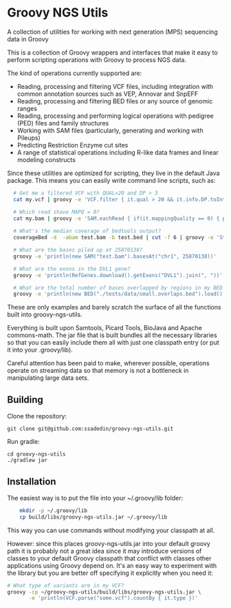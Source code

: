 # Groovy NGS Utils

A collection of utilities for working with next generation (MPS) sequencing data in Groovy

This is a collection of Groovy wrappers and interfaces that make it easy to perform 
scripting operations with Groovy to process NGS data.

The kind of operations currently supported are:

  * Reading, processing and filtering VCF files, including integration with common annotation sources such as VEP, Annovar and SnpEFF
  * Reading, processing and filtering BED files or any source of genomic ranges
  * Reading, processing and performing logical operations with pedigree (PED) files and family structures
  * Working with SAM files (particularly, generating and working with Pileups)
  * Predicting Restriction Enzyme cut sites
  * A range of statistical operations including R-like data frames and linear modeling constructs

Since these utilities are optimized for scripting, they live in the default Java package. This means you can 
easily write command line scripts, such as:

```bash
  # Get me a filtered VCF with QUAL>20 and DP > 5
  cat my.vcf | groovy -e 'VCF.filter { it.qual > 20 && it.info.DP.toInteger()>5 }' > filtered.vcf

  # Which read shave MAPQ = 0?
  cat my.bam | groovy -e 'SAM.eachRead { if(it.mappingQuality == 0) { println it.readName } }'
  
  # What's the median coverage of bedtools output?
  coverageBed -d  -abam test.bam -b test.bed | cut -f 6 | groovy -e 'Stats.read().median'

  # What are the bases piled up at 25870138?
  groovy -e 'println(new SAM("test.bam").basesAt("chr1", 25870138))'

  # What are the exons in the DVL1 gene?
  groovy -e 'println(RefGenes.download().getExons("DVL1").join(", "))'

  # What are the total number of bases overlapped by regions in my BED file?
  groovy -e 'println(new BED("./tests/data/small.overlaps.bed").load().reduce().size())'

```

These are only examples and barely scratch the surface of all the functions built into
groovy-ngs-utils.
  
Everything is built upon Samtools, Picard Tools, BioJava and Apache commons-math. The jar file that 
is built bundles all the necessary libraries so that you can easily include them all with just one
classpath entry (or put it into your .groovy/lib).

Careful attention has been paid to make, wherever possible, operations operate on streaming data so that
memory is not a bottleneck in manipulating large data sets.

## Building

Clone the repository:

    git clone git@github.com:ssadedin/groovy-ngs-utils.git

Run gradle:

    cd groovy-ngs-utils
    ./gradlew jar


## Installation

The easiest way is to put the file into your ~/.groovy/lib folder:

```bash
    mkdir -p ~/.groovy/lib
    cp build/libs/groovy-ngs-utils.jar ~/.groovy/lib
```

This way you can use commands without modifying your classpath at all.

However: since this places groovy-ngs-utils.jar into your default groovy path
it is probably not a great idea since it may introduce versions of classes to your default Groovy
classpath that conflict with classes other applications using Groovy depend on.
It's an easy way to experiment with the library but you are better off
specifying it explicitly when you need it:

```bash
# What type of variants are in my VCF?
groovy -cp ~/groovy-ngs-utils/build/libs/groovy-ngs-utils.jar \
       -e 'println(VCF.parse("some.vcf").countBy { it.type })'
```
